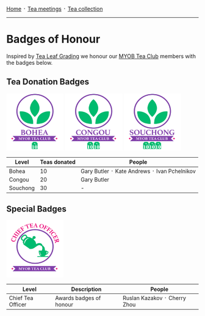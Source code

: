 [Home](./README.md) ᛫ [Tea meetings](./MEETINGS.md) ᛫ [Tea collection](./COLLECTION.md)

-----

# Badges of Honour

Inspired by [Tea Leaf Grading] we honour our [MYOB Tea Club] members with the badges below.

## Tea Donation Badges

<div>
  <img width="150" height="150" src="./images/badges/bohea.png">
  <img width="150" height="150" src="./images/badges/congou.png">
  <img width="150" height="150" src="./images/badges/souchong.png">
</div>

| Level     | Teas donated | People                                      |
|-----------|--------------|---------------------------------------------|
| Bohea     | 10           | Gary Butler ᛫ Kate Andrews ᛫ Ivan Pchelnikov |
| Congou    | 20           | Gary Butler                                 |
| Souchong  | 30           | -                                           |

## Special Badges

<div>
  <img width="150" height="150" src="./images/badges/cto.png">
</div>

| Level             | Description             | People                       |
|-------------------|-------------------------|------------------------------|
| Chief Tea Officer | Awards badges of honour | Ruslan Kazakov ᛫ Cherry Zhou |

[MYOB Tea Club]: https://github.com/rkazakov/tea-club
[Tea Leaf Grading]: https://en.wikipedia.org/wiki/Tea_leaf_grading
